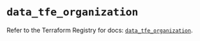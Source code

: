 # `data_tfe_organization`

Refer to the Terraform Registry for docs: [`data_tfe_organization`](https://registry.terraform.io/providers/hashicorp/tfe/0.65.1/docs/data-sources/organization).
